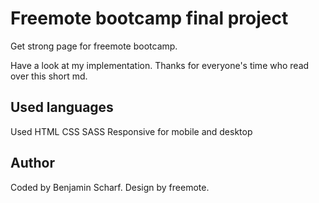 # Freemote bootcamp final project

Get strong page for freemote bootcamp.

Have a look at my implementation. Thanks for everyone's time who read over this short md.

## Used languages

Used HTML CSS SASS
Responsive for mobile and desktop

## Author

Coded by Benjamin Scharf. Design by freemote.
